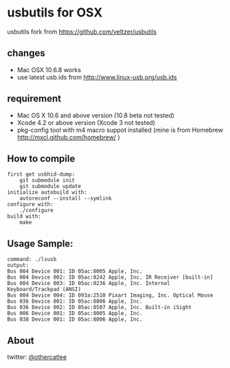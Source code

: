 # usbutils for OSX

usbutils fork from https://github.com/veltzer/usbutils

## changes

* Mac OSX 10.6.8 works
* use latest usb.ids from http://www.linux-usb.org/usb.ids

## requirement

* Mac OS X 10.6 and above version (10.8 beta not tested)
* Xcode 4.2 or above version (Xcode 3 not tested)
* pkg-config tool with m4 macro suppot installed (mine is from Homebrew http://mxcl.github.com/homebrew/ )

## How to compile

 	first get usbhid-dump:
   		git submodule init
		git submodule update
 	initialize autobuild with:
		autoreconf --install --symlink
 	configure with:
		./configure
 	build with:
		make

## Usage Sample: 

	command: ./lsusb 
	output:
	Bus 004 Device 001: ID 05ac:8005 Apple, Inc. 
	Bus 004 Device 002: ID 05ac:8242 Apple, Inc. IR Receiver [built-in]
	Bus 004 Device 003: ID 05ac:0236 Apple, Inc. Internal Keyboard/Trackpad (ANSI)
	Bus 004 Device 004: ID 093a:2510 Pixart Imaging, Inc. Optical Mouse
	Bus 036 Device 001: ID 05ac:8006 Apple, Inc. 
	Bus 036 Device 002: ID 05ac:8507 Apple, Inc. Built-in iSight
	Bus 006 Device 001: ID 05ac:8005 Apple, Inc. 
	Bus 038 Device 001: ID 05ac:8006 Apple, Inc.

## About

twitter: [@othercatlee](twitter.com/#!/othercatlee)



